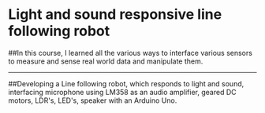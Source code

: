 # Light and sound responsive line following robot

##In this course, I learned all the various ways to interface various sensors to measure and sense real world data and manipulate them. 

---

##Developing a Line following robot, which responds to light and sound, interfacing microphone using LM358 as an audio amplifier, geared DC motors, LDR's, LED's, speaker with an Arduino Uno. 
